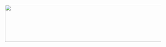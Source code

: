 <a href="https://github.com/devxb/gitanimals/">
  <img src="https://render.gitanimals.org/lines/jooyoungnoh?pet-id=573539176064436602" height="120" width="600" align=right/>
</a>
